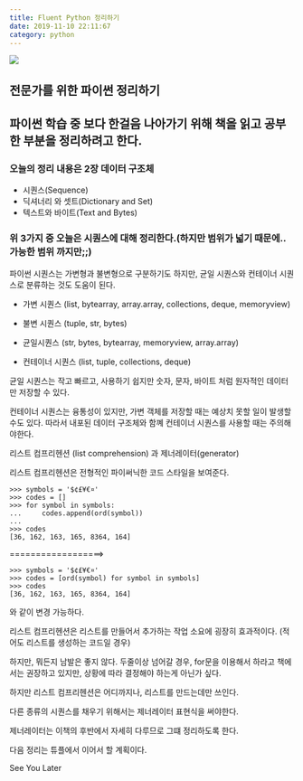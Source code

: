 ```yaml
---
title: Fluent Python 정리하기
date: 2019-11-10 22:11:67
category: python
---
```


![](http://www.hanbit.co.kr/data/books/B3316273713_l.jpg)

## 전문가를 위한 파이썬 정리하기

## 파이썬 학습 중 보다 한걸음 나아가기 위해 책을 읽고 공부한 부분을 정리하려고 한다.

### 오늘의 정리 내용은 2장 데이터 구조체

- 시퀀스(Sequence)
- 딕셔너리 와 셋트(Dictionary and Set)
- 텍스트와 바이트(Text and Bytes)

### 위 3가지 중 오늘은 시퀀스에 대해 정리한다.(하지만 범위가 넓기 때문에.. 가능한 범위 까지만;;)

파이썬 시퀀스는 가변형과 불변형으로 구분하기도 하지만, 균일 시퀀스와 컨테이너 시퀀스로 분류하는 것도 도움이 된다.

- 가변 시퀀스 (list, bytearray, array.array, collections, deque, memoryview)

- 불변 시퀀스 (tuple, str, bytes)

- 균일시퀀스 (str, bytes, bytearray, memoryview, array.array)

- 컨테이너 시퀀스 (list, tuple, collections, deque)

균일 시퀀스는 작고 빠르고, 사용하기 쉽지만 숫자, 문자, 바이트 처럼 원자적인 데이터만 저장할 수 있다. 

컨테이너 시퀀스는 융통성이 있지만, 가변 객체를 저장할 때는 예상치 못할 일이 발생할 수도 있다. 따라서 내포된 데이터 구조체와 함꼐 컨테이너 시퀀스를 사용할 때는 주의해야한다.

리스트 컴프리헨션 (list comprehension) 과 제너레이터(generator)

리스트 컴프리헨션은 전형적인 파이써닉한 코드 스타일을 보여준다.

```
>>> symbols = '$¢£¥€¤'
>>> codes = []
>>> for symbol in symbols:
...     codes.append(ord(symbol))
...
>>> codes
[36, 162, 163, 165, 8364, 164]
```
==================>

```
>>> symbols = '$¢£¥€¤'
>>> codes = [ord(symbol) for symbol in symbols]
>>> codes
[36, 162, 163, 165, 8364, 164]
```
와 같이 변경 가능하다.

리스트 컴프리헨션은 리스트를 만들어서 추가하는 작업 소요에 굉장히 효과적이다. (적어도 리스트를 생성하는 코드일 경우)

하지만, 뭐든지 남발은 좋지 않다. 두줄이상 넘어갈 경우, for문을 이용해서 하라고 책에서는 권장하고 있지만, 상황에 따라 결정해야 하는게 아닌가 싶다.

하지만 리스트 컴프리헨션은 어디까지나, 리스트를 만드는데만 쓰인다.

다른 종류의 시퀀스를 채우기 위해서는 제너레이터 표현식을 써야한다.

제너레이터는 이책의 후반에서 자세히 다루므로 그떄 정리하도록 한다.

다음 정리는 튜플에서 이어서 할 계획이다. 

See You Later


